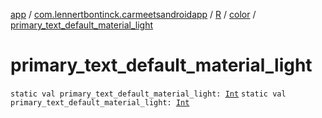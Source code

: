 [app](../../../index.md) / [com.lennertbontinck.carmeetsandroidapp](../../index.md) / [R](../index.md) / [color](index.md) / [primary_text_default_material_light](./primary_text_default_material_light.md)

# primary_text_default_material_light

`static val primary_text_default_material_light: `[`Int`](https://kotlinlang.org/api/latest/jvm/stdlib/kotlin/-int/index.html)
`static val primary_text_default_material_light: `[`Int`](https://kotlinlang.org/api/latest/jvm/stdlib/kotlin/-int/index.html)